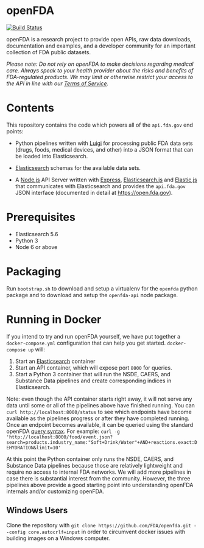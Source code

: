 openFDA
=======

[![Build Status](https://travis-ci.org/FDA/openfda.svg?branch=master)](https://travis-ci.org/FDA/openfda)

openFDA is a research project to provide open APIs, raw data downloads, documentation and examples, and a developer community for an important collection of FDA public datasets.

*Please note: Do not rely on openFDA to make decisions regarding medical care. Always speak to your health provider about the risks and benefits of FDA-regulated products. We may limit or otherwise restrict your access to the API in line with our [Terms of Service](https://open.fda.gov/terms/).*

# Contents

This repository contains the code which powers all of the `api.fda.gov` end points:

* Python pipelines written with [Luigi](https://github.com/spotify/luigi) for processing public FDA data sets (drugs, foods, medical devices, and other) into a JSON format that can be loaded into Elasticsearch.

* [Elasticsearch](http://www.elasticsearch.org/) schemas for the available data sets.

* A [Node.js](https://github.com/joyent/node) API Server written with [Express](http://expressjs.com/), [Elasticsearch.js](http://www.elasticsearch.org/guide/en/elasticsearch/client/javascript-api/current/) and [Elastic.js](http://www.fullscale.co/elasticjs/) that communicates with Elasticsearch and provides the `api.fda.gov` JSON interface (documented in detail at https://open.fda.gov).

# Prerequisites

* Elasticsearch 5.6
* Python 3
* Node 6 or above

# Packaging

Run `bootstrap.sh` to download and setup a virtualenv for the `openfda` python package and to download and setup the `openfda-api` node package.

# Running in Docker

If you intend to try and run openFDA yourself, we have put together a `docker-compose.yml` configuration
 that can help you get started. `docker-compose up` will:
1. Start an [Elasticsearch](http://www.elasticsearch.org/) container
2. Start an API container, which will expose port `8000` for queries.
3. Start a Python 3 container that will run the NSDE, CAERS, and Substance Data pipelines and
create corresponding indices in Elasticsearch.

Note: even though the API container starts right away, it will not serve any data until some or all
of the pipelines above have finished running. You can `curl http://localhost:8000/status` to see which
endpoints have become available as the pipelines progress or after they have completed running. Once an
endpoint becomes available, it can be queried using the standard openFDA
[query syntax](https://open.fda.gov/apis/query-syntax/).
For example: `curl -g 'http://localhost:8000/food/event.json?search=products.industry_name:"Soft+Drink/Water"+AND+reactions.exact:DEHYDRATION&limit=10'`

At this point the Python container only runs the NSDE, CAERS, and Substance Data pipelines because those
are relatively lightweight and require no access to internal FDA networks. We will add more pipelines
in case there is substantial interest from the community. However, the three pipelines above provide a good starting
point into understanding openFDA internals and/or customizing openFDA.

## Windows Users

Clone the repository with `git clone https://github.com/FDA/openfda.git --config core.autocrlf=input` in order to circumvent docker issues with building images on a Windows computer.
